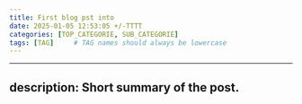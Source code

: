 ```yaml
---
title: First blog pst into
date: 2025-01-05 12:53:05 +/-TTTT
categories: [TOP_CATEGORIE, SUB_CATEGORIE]
tags: [TAG]     # TAG names should always be lowercase
---
```

---
description: Short summary of the post.
---
